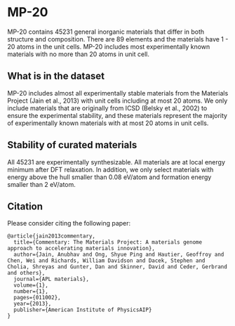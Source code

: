 # MP-20

MP-20 contains 45231 general inorganic materials that differ in both structure and composition. There are 89 elements and the materials have 1 - 20 atoms in the unit cells. MP-20 includes most experimentally known materials with no more than 20 atoms in unit cell.

## What is in the dataset

MP-20 includes almost all experimentally stable materials from the Materials Project (Jain et al., 2013) with unit cells including at most 20 atoms. We only include materials that are originally from ICSD (Belsky et al., 2002) to ensure the experimental stability, and these materials represent the majority of experimentally known materials with at most 20 atoms in unit cells.

## Stability of curated materials

All 45231 are experimentally synthesizable. All materials are at local energy minimum after DFT relaxation. In addition, we only select materials with energy above the hull smaller than 0.08 eV/atom and formation energy smaller than 2 eV/atom.

## Citation

Please consider citing the following paper:

```
@article{jain2013commentary,
  title={Commentary: The Materials Project: A materials genome approach to accelerating materials innovation},
  author={Jain, Anubhav and Ong, Shyue Ping and Hautier, Geoffroy and Chen, Wei and Richards, William Davidson and Dacek, Stephen and Cholia, Shreyas and Gunter, Dan and Skinner, David and Ceder, Gerbrand and others},
  journal={APL materials},
  volume={1},
  number={1},
  pages={011002},
  year={2013},
  publisher={American Institute of PhysicsAIP}
}
```



